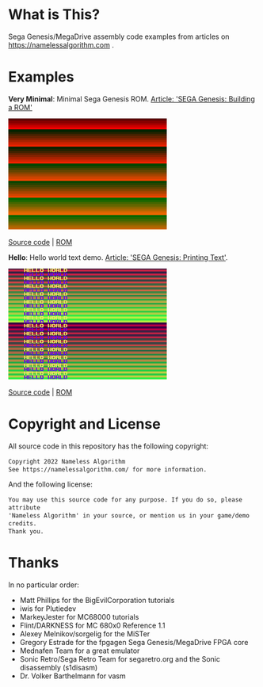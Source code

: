 # What is This?
Sega Genesis/MegaDrive assembly code examples from articles on https://namelessalgorithm.com .

# Examples
**Very Minimal**: Minimal Sega Genesis ROM.
[Article: 'SEGA Genesis: Building a ROM'](https://namelessalgorithm.com/genesis/blog/genesis/)

![Very Minimal Screenshot](screenshots/very_minimal.png)

[Source code](src/very_minimal/very_minimal.asm) | [ROM](roms/very_minimal.gen)

**Hello**: Hello world text demo.
[Article: 'SEGA Genesis: Printing Text'](https://namelessalgorithm.com/genesis/blog/text/).

![Hello Screenshot](screenshots/hello.png)

[Source code](src/hello_world/hello.asm) | [ROM](roms/hello.gen)

# Copyright and License
All source code in this repository has the following copyright:
```
Copyright 2022 Nameless Algorithm
See https://namelessalgorithm.com/ for more information.
```
And the following license:
```
You may use this source code for any purpose. If you do so, please attribute
'Nameless Algorithm' in your source, or mention us in your game/demo credits.
Thank you.
```
# Thanks
In no particular order:
- Matt Phillips for the BigEvilCorporation tutorials
- iwis for Plutiedev
- MarkeyJester for MC68000 tutorials
- Flint/DARKNESS for MC 680x0 Reference 1.1
- Alexey Melnikov/sorgelig for the MiSTer
- Gregory Estrade for the fpgagen Sega Genesis/MegaDrive FPGA core
- Mednafen Team for a great emulator
- Sonic Retro/Sega Retro Team for segaretro.org and the Sonic disassembly (s1disasm)
- Dr. Volker Barthelmann for vasm
